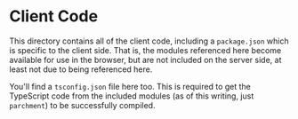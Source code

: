 Client Code
===========

This directory contains all of the client code, including a `package.json`
which is specific to the client side. That is, the modules referenced here
become available for use in the browser, but are not included on the server
side, at least not due to being referenced here.

You'll find a `tsconfig.json` file here too. This is required to get the
TypeScript code from the included modules (as of this writing, just `parchment`)
to be successfully compiled.
